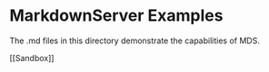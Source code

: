 # MarkdownServer Examples

The .md files in this directory demonstrate the capabilities of MDS.

[[Sandbox]]


